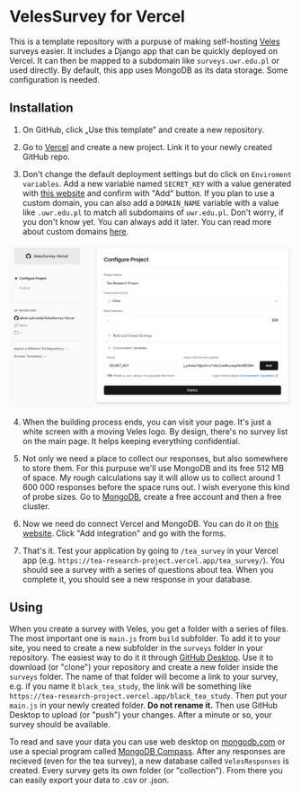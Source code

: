 # VelesSurvey for Vercel

This is a template repository with a purpuse of making self-hosting [Veles](https://github.com/jakub-jedrusiak/VelesResearch) surveys easier. It includes a Django app that can be quickly deployed on Vercel. It can then be mapped to a subdomain like `surveys.uwr.edu.pl` or used directly. By default, this app uses MongoDB as its data storage. Some configuration is needed.

## Installation

1. On GitHub, click „Use this template” and create a new repository.

2. Go to [Vercel](https://vercel.com/) and create a new project. Link it to your newly created GitHub repo.

3. Don't change the default deployment settings but do click on `Enviroment variables`. Add a new variable named `SECRET_KEY` with a value generated with [this website](https://djecrety.ir/) and confirm with "Add" button. If you plan to use a custom domain, you can also add a `DOMAIN_NAME` variable with a value like `.uwr.edu.pl` to match all subdomains of `uwr.edu.pl`. Don't worry, if you don't know yet. You can always add it later. You can read more about custom domains [here](https://vercel.com/docs/concepts/projects/domains/add-a-domain).

![](https://github.com/jakub-jedrusiak/VelesDocs/blob/main/figs/getting_started/config_vercel.png)

4. When the building process ends, you can visit your page. It's just a white screen with a moving Veles logo. By design, there's no survey list on the main page. It helps keeping everything confidential.

5. Not only we need a place to collect our responses, but also somewhere to store them. For this purpuse we'll use MongoDB and its free 512 MB of space. My rough calculations say it will allow us to collect around 1 600 000 responses before the space runs out. I wish everyone this kind of probe sizes. Go to [MongoDB](https://www.mongodb.com/), create a free account and then a free cluster.

6. Now we need do connect Vercel and MongoDB. You can do it on [this website](https://vercel.com/integrations/mongodbatlas). Click "Add integration" and go with the forms.

7. That's it. Test your application by going to `/tea_survey` in your Vercel app (e.g. `https://tea-research-project.vercel.app/tea_survey/`). You should see a survey with a series of questions about tea. When you complete it, you should see a new response in your database.

## Using

When you create a survey with Veles, you get a folder with a series of files. The most important one is `main.js` from `build` subfolder. To add it to your site, you need to create a new subfolder in the `surveys` folder in your repository. The easiest way to do it it through [GitHub Desktop](https://desktop.github.com/). Use it to download (or "clone") your repository and create a new folder inside the `surveys` folder. The name of that folder will become a link to your survey, e.g. if you name it `black_tea_study`, the link will be something like `https://tea-research-project.vercel.app/black_tea_study`. Then put your `main.js` in your newly created folder. **Do not rename it.** Then use GitHub Desktop to upload (or "push") your changes. After a minute or so, your survey should be available.

To read and save your data you can use web desktop on [mongodb.com](https://www.mongodb.com/) or use a special program called [MongoDB Compass](https://www.mongodb.com/products/compass). After any responses are recieved (even for the tea survey), a new database called `VelesResponses` is created. Every survey gets its own folder (or "collection"). From there you can easily export your data to .csv or .json.
